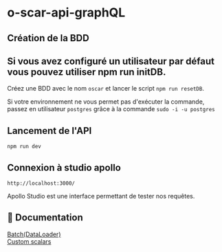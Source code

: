 # o-scar-api-graphQL

## Création de la BDD

## Si vous avez configuré un utilisateur par défaut vous pouvez utiliser npm run initDB.

Créez une BDD avec le nom `oscar` et lancer le script `npm run resetDB`.

Si votre environnement ne vous permet pas d'exécuter la commande, passez en utilisateur `postgres` grâce à la commande `sudo -i -u postgres`
## Lancement de l'API
`npm run dev`
## Connexion à studio apollo
`http://localhost:3000/`

Apollo Studio est une interface permettant de tester nos requêtes.
## 📖 Documentation
[Batch(DataLoader)](https://github.com/graphql/dataloader)
<br>
[Custom scalars](https://www.apollographql.com/docs/apollo-server/schema/custom-scalars/)
<br>
